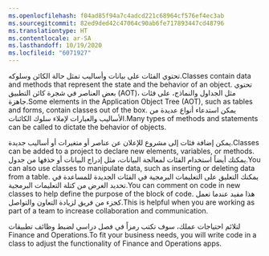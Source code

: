 ```yaml
---
ms.openlocfilehash: f04ad85f94a7c4adcd221c68964cf576ef4ec3ab
ms.sourcegitcommit: 82ed9ded42c47064c90ab6fe717893447cd48796
ms.translationtype: HT
ms.contentlocale: ar-SA
ms.lasthandoff: 10/19/2020
ms.locfileid: "6071927"
---
```

<span data-ttu-id="80d5f-101">تحتوي الفئات على بيانات وأساليب تمثل حالة الكائن وسلوكه.</span><span class="sxs-lookup"><span data-stu-id="80d5f-101">Classes contain data and methods that represent the state and the behavior of an object.</span></span> <span data-ttu-id="80d5f-102">تحتوي بعض العناصر في شجرة كائن التطبيق (AOT)، مثل الجداول والنماذج، على فئات جاهزة.</span><span class="sxs-lookup"><span data-stu-id="80d5f-102">Some elements in the Application Object Tree (AOT), such as tables and forms, contain classes out of the box.</span></span>
<span data-ttu-id="80d5f-103">يمكن استدعاء أنواع عديدة من الأساليب والعبارات لإملاء سلوك الكائنات.</span><span class="sxs-lookup"><span data-stu-id="80d5f-103">Many types of methods and statements can be called to dictate the behavior of objects.</span></span> 

<span data-ttu-id="80d5f-104">يمكن إضافة فئات إلى مشروع للإعلان عن عناصر أو متغيرات أو أساليب جديدة.</span><span class="sxs-lookup"><span data-stu-id="80d5f-104">Classes can be added to a project to declare new elements, variables, or methods.</span></span> <span data-ttu-id="80d5f-105">يمكنك أيضاً استخدام الفئات لمعالجة البيانات، مثل إدراج البيانات أو حذفها من جدول.</span><span class="sxs-lookup"><span data-stu-id="80d5f-105">You can also use classes to manipulate data, such as inserting or deleting data from a table.</span></span> <span data-ttu-id="80d5f-106">يمكنك التعليق على التعليمات البرمجية في الفئات الجديدة للمساعدة في تحديد الغرض من كتلة التعليمات البرمجية.</span><span class="sxs-lookup"><span data-stu-id="80d5f-106">You can comment on code in new classes to help define the purpose of the block of code.</span></span> <span data-ttu-id="80d5f-107">هذا مفيد عندما تعمل كجزء من فريق لزيادة التعاون والتواصل.</span><span class="sxs-lookup"><span data-stu-id="80d5f-107">This is helpful when you are working as part of a team to increase collaboration and communication.</span></span>

<span data-ttu-id="80d5f-108">لتلائم احتياجات عملك، سوف تكتب رمزاً في فصل دراسي لضبط وظائف تطبيقات Finance and Operations.</span><span class="sxs-lookup"><span data-stu-id="80d5f-108">To fit your business needs, you will write code in a class to adjust the functionality of Finance and Operations apps.</span></span> 
